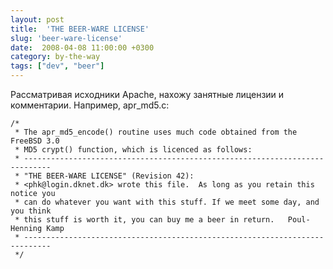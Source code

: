 ```yaml
---
layout: post
title:  'THE BEER-WARE LICENSE'
slug: 'beer-ware-license'
date:  2008-04-08 11:00:00 +0300
category: by-the-way
tags: ["dev", "beer"]
---
```


Рассматривая исходники Apache, нахожу занятные лицензии и комментарии. Например, apr_md5.c:


    /*
     * The apr_md5_encode() routine uses much code obtained from the FreeBSD 3.0
     * MD5 crypt() function, which is licenced as follows:
     * ----------------------------------------------------------------------------
     * "THE BEER-WARE LICENSE" (Revision 42):
     * <phk@login.dknet.dk> wrote this file.  As long as you retain this notice you
     * can do whatever you want with this stuff. If we meet some day, and you think
     * this stuff is worth it, you can buy me a beer in return.   Poul-Henning Kamp
     * ----------------------------------------------------------------------------
     */

